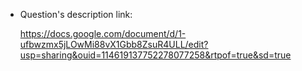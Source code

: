 + Question's description link:

    https://docs.google.com/document/d/1-ufbwzmx5jLOwMi88vX1Gbb8ZsuR4ULL/edit?usp=sharing&ouid=114619137752278077258&rtpof=true&sd=true